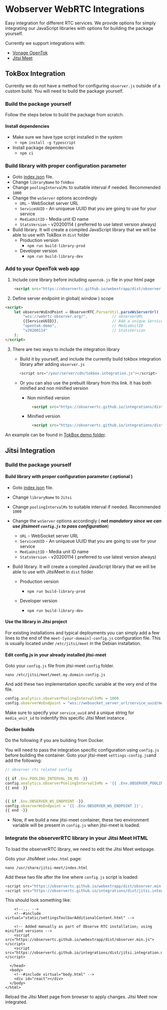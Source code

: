 # Wobserver WebRTC Integrations
Easy integration for different RTC services. We provide options for simply integrating our JavaScript libraries with options for building the package yourself.

Currently we support integrations with:
* [Vonage OpenTok](https://www.vonage.com/communications-apis/video/)
* [Jitsi Meet](https://jitsi.org)



## TokBox Integration

Currently we do not have a method for configuring `observer.js` outside of a custom build. 
You will need to build the package yourself.

### Build the package yourself

Follow the steps below to build the package from scratch.

#### Install dependencies

- Make sure we have type script installed in the system
  - `npm install -g typescript`
- Install package dependencies
  - `npm ci`

### Build library with proper configuration parameter

- Goto [index.json](library.config/index.json) file.
- Change `libraryName` to `TokBox`
- Change `poolingIntervalMs` to suitable interval if needed. Recommended `1000`
- Change the `wsServer` options accordingly
  - `URL` - WebSocket server URL
  - `ServiceUUID` - An uniqueue UUID that you are going to use for your service
  - `MediaUnitID` - Media unit ID name
  - `StatsVersion` - v20200114 ( preferred to use latest version always)
- Build library. It will create a compiled JavaScript library that we will be able to use with TokBox in `dist` folder
  - Production version
    -  `npm run build-library-prod`
  - Developer version
    -  `npm run build-library-dev`


### Add to your OpenTok web app

1. Include core library before including `opentok.js` file in your html page

```html 
    <script src="https://observertc.github.io/webextrapp/dist/observer.js"></script> 
```

2. Define server endpoint in global( window ) scope 
```html
<script>
    let observerWsEndPoint = ObserverRTC.ParserUtil.parseWsServerUrl(
        "wss://webrtc-observer.org/",           // observerURL
        {{ServiceUUID}},                        // Add a unique ServiceUUID here
        "opentok-demo",                         // MediaUnitID
        "v20200114"                             // StatsVersion
    );
</script>
`````

3. There are two ways to include the integration library

    - Build it by yourself, and include the currently build tokbox integration library after adding `observer.js`

    ```javascript
       <script src="/your/server/cdn/tokbox.integration.js"></script>
    ```
   
    - Or you can also use the prebuilt library from this link. It has both minified and non minified version

      - Non minified version
        ```html
          <script src="https://observertc.github.io/integrations/dist/tokbox.integration.js"></script>
        ```
      - Minified version
        ```html
          <script src="https://observertc.github.io/integrations/dist/tokbox.integration.min.js"></script>
        ```

An example can be found in [TokBox demo folder](https://github.com/ObserveRTC/integrations/blob/main/__test__/tokbox/index.html#L3).


## Jitsi Integration

### Build the package yourself

#### Build library with proper configuration parameter ( optional )

- Goto [index.json](library.config/index.json) file.

- Change `libraryName` to `Jitsi`

- Change `poolingIntervalMs` to suitable interval if needed. Recommended `1000`

- Change the `wsServer` options accordingly ( ***not mandatory since we can use jitsimeet `config.js` to pass configuration***)

  - `URL` - WebSocket server URL
  - `ServiceUUID` - An uniqueue UUID that you are going to use for your service
  - `MediaUnitID` - Media unit ID name
  - `StatsVersion` - v20200114 ( preferred to use latest version always)

- Build library. It will create a compiled JavaScript library that we will be able to use with JitsiMeet in `dist` folder

  - Production version

    -  `npm run build-library-prod`

  - Developer version

    -  `npm run build-library-dev`

      

#### Use the library in Jitsi project

For existing installations and typical deployments you can simply add a few lines to the end of the `meet-[your-domain]-config.js` configuration file. 
This is usually located under `/etc/jitsi/meet` in the Debian installation.

#### Edit config.js in your already installed jitsi-meet 

Goto your `config.js` file from jitsi-meet `config` folder.  

```$xslt
nano /etc/jitsi/meet/meet.my.domain-config.js
```

And add these two implementation specific variable at the very end of the file.

```javascript
config.analytics.observerPoolingIntervalInMs = 1000
config.observerWsEndpoint = "wss://websocket_server_url/service_uuid/media_unit_id/stats_version/json"
```

Make sure to specify your `service_uuid` and a unique string for `media_unit_id` to indentify this specific Jitsi Meet instance .

#### Docker builds

Do the following if you are building from Docker. 

You will need to pass the integration specific configuration using `config.js` before building the container. Goto your jitsi-meet `settings-config.js`and add the following:

```javascript
// observer rtc related config

{{ if .Env.POOLING_INTERVAL_IN_MS -}}
config.analytics.observerPoolingIntervalInMs = '{{ .Env.OBSERVER_POOLING_INTERVAL_IN_MS }}';
{{ end -}}


{{ if .Env.OBSERVER_WS_ENDPOINT -}}
config.observerWsEndpoint = '{{ .Env.OBSERVER_WS_ENDPOINT }}';
{{ end -}}
```

- Now, if we build a new jitsi-meet container, these two environment variable will be present in `config.js` when jitsi-meet is loaded.


### Integrate the observerRTC library in your Jitsi Meet HTML

To load the observerRTC library, we need to edit the Jitsi Meet webpage. 

Goto your JitsiMeet  `index.html` page:

```$xslt
nano /usr/share/jitsi-meet/index.html
```

Add these two file after the line where `config.js` script is loaded:
```javascript
<script src="https://observertc.github.io/webextrapp/dist/observer.min.js"></script>
<script src="https://observertc.github.io/integrations/dist/jitsi.integration.min.js"></script>
```

This should look something like:
```$html
    <!--... --> 
    <!--#include virtual="static/settingsToolbarAdditionalContent.html" -->

    <!-- Added manually as part of Observe RTC installation; using minified versions -->
    <script src="https://observertc.github.io/webextrapp/dist/observer.min.js"></script>
    <script src="https://observertc.github.io/integrations/dist/jitsi.integration.min.js"></script>

  </head>
  <body>
    <!--#include virtual="body.html" -->
    <div id="react"></div>
  </body>
</html>

```

Reload the Jitsi Meet page from browser to apply changes. Jitsi Meet now integrated. 
